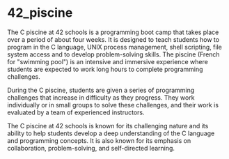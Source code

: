 # 42_piscine

The C piscine at 42 schools is a programming boot camp that takes place over a period of about four weeks. It is designed to teach students how to program in the C language, UNIX process management, shell scripting, file system access and to develop problem-solving skills. The piscine (French for "swimming pool") is an intensive and immersive experience where students are expected to work long hours to complete programming challenges.

During the C piscine, students are given a series of programming challenges that increase in difficulty as they progress. They work individually or in small groups to solve these challenges, and their work is evaluated by a team of experienced instructors.

The C piscine at 42 schools is known for its challenging nature and its ability to help students develop a deep understanding of the C language and programming concepts. It is also known for its emphasis on collaboration, problem-solving, and self-directed learning.
